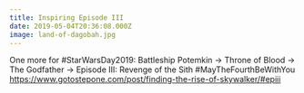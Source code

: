 ```yaml
---
title: Inspiring Episode III
date: 2019-05-04T20:36:08.000Z
image: land-of-dagobah.jpg
---
```

One more for #StarWarsDay2019: Battleship Potemkin -> Throne of Blood -> The Godfather -> Episode III: Revenge of the Sith #MayTheFourthBeWithYou
https://www.gotostepone.com/post/finding-the-rise-of-skywalker/#epiii